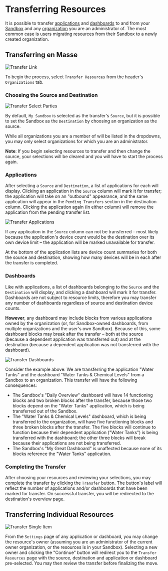 # Transferring Resources

It is possible to transfer [applications](/applications/overview/) and [dashboards](/dashboards/overview/) to and from your [Sandbox](/user-accounts/sandbox/) and any [organization](/organizations/overview/) you are an administrator of. The most common case is users migrating resources from their Sandbox to a newly created organization.

## Transferring en Masse

![Transfer Link](/images/organizations/transfer-link.png "Transfer Link")

To begin the process, select `Transfer Resources` from the header's `Organizations` tab.

### Choosing the Source and Destination

![Transfer Select Parties](/images/organizations/transfer-select-parties.png "Transfer Select Parties")

By default, `My Sandbox` is selected as the transfer's `Source`, but it is possible to set the Sandbox as the `Destination` by choosing an organization as the source.

While all organizations you are a member of will be listed in the dropdowns, you may only select organizations for which you are an administrator.

**Note**: If you begin selecting resources to transfer and then change the source, your selections will be cleared and you will have to start the process again.

### Applications

After selecting a `Source` and `Destination`, a list of applications for each will display. Clicking an application in the `Source` column will mark it for transfer; the application will take on an "outbound" appearance, and the same application will appear in the `Pending Transfers` section in the destination column. Clicking the application again (in either column) will remove the application from the pending transfer list.

![Transfer Applications](/images/organizations/transfer-applications.png "Transfer Applications")

If any application in the `Source` column can not be transferred – most likely because the application's device count would be the destination over its own device limit – the application will be marked unavailable for transfer.

At the bottom of the application lists are device count summaries for both the source and destination, showing how many devices will be in each after the transfer is completed.

### Dashboards

Like with applications, a list of dashboards belonging to the `Source` and the `Destination` will display, and clicking a dashboard will mark it for transfer. Dashboards are not subject to resource limits, therefore you may transfer any number of dashboards regardless of source and destination device counts.

**However**, any dashboard may include blocks from various applications owned by the organization (or, for Sandbox-owned dashboards, from multiple organizations and the user's own Sandbox). Because of this, some dashboard blocks may break after the transfer – both at the source (because a dependent application was transferred out) and at the destination (because a dependent application was not transferred with the dashboard).

![Transfer Dashboards](/images/organizations/transfer-dashboards.png "Transfer Dashboards")

Consider the example above: We are transferring the application "Water Tanks" and the dashboard "Water Tanks & Chemical Levels" from a Sandbox to an organization. This transfer will have the following consequences:

* The Sandbox's "Daily Overview" dashboard will have 14 functioning blocks and two broken blocks after the transfer, because those two blocks depend on the "Water Tanks" application, which is being transferred out of the Sandbox.
* The "Water Tanks & Chemical Levels" dashboard, which is being transferred to the organization, will have five functioning blocks and three broken blocks after the transfer. The five blocks will continue to function because their dependent application ("Water Tanks") is being transferred with the dashboard; the other three blocks will break because their applications are not being transferred.
* The Sandbox's "My Great Dashboard" is unaffected because none of its blocks reference the "Water Tanks" application.

### Completing the Transfer

After choosing your resources and reviewing your selections, you may complete the transfer by clicking the `Transfer` button. The button's label will reflect the number of applications and/or dashboards that have been marked for transfer. On successful transfer, you will be redirected to the destination's overview page.

## Transferring Individual Resources

![Transfer Single Item](/images/organizations/transfer-single-item.png "Transfer Single Item")

From the `Settings` page of any application or dashboard, you may change the resource's owner (assuming you are an administrator of the current owner organization, or the resources is in your Sandbox). Selecting a new owner and clicking the "Continue" button will redirect you to the `Transfer Resources` page with the source, destination and application or dashboard pre-selected. You may then review the transfer before finalizing the move.

